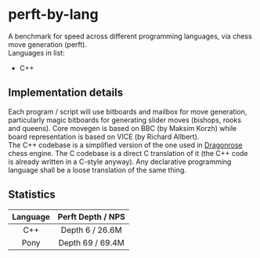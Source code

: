 # perft-by-lang
A benchmark for speed across different programming languages, via chess move generation (perft).<br>
Languages in list:
- C++

## Implementation details
Each program / script will use bitboards and mailbox for move generation, particularly magic bitboards for generating slider moves (bishops, rooks and queens). Core movegen is based on BBC (by Maksim Korzh) while board representation is based on VICE (by Richard Allbert).<br>
The C++ codebase is a simplified version of the one used in [Dragonrose](https://github.com/TampliteSK/Dragonrose_Cpp/) chess engine. The C codebase is a direct C translation of it (the C++ code is already written in a C-style anyway). Any declarative programming language shall be a loose translation of the same thing.

## Statistics
|    Language   | Perft Depth / NPS |
|:-------------:|:-----------------:|
|      C++      |  Depth 6 / 26.6M  |
|     Pony      | Depth 69 / 69.4M  |